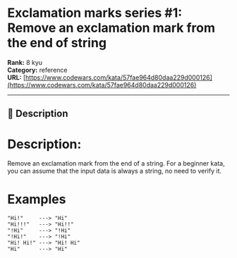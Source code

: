 # Exclamation marks series #1: Remove an exclamation mark from the end of string

**Rank:** 8 kyu  
**Category:** reference  
**URL:** [https://www.codewars.com/kata/57fae964d80daa229d000126](https://www.codewars.com/kata/57fae964d80daa229d000126)

---

## 📝 Description

# Description:

Remove an exclamation mark from the end of a string. For a beginner kata, you can assume that the input data is always a string, no need to verify it.

# Examples

```
"Hi!"     ---> "Hi"
"Hi!!!"   ---> "Hi!!"
"!Hi"     ---> "!Hi"
"!Hi!"    ---> "!Hi"
"Hi! Hi!" ---> "Hi! Hi"
"Hi"      ---> "Hi"
```
